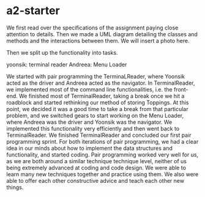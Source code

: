 # a2-starter

We first read over the specifications of the assignment paying close attention to details. Then we made a UML diagram detailing the classes and methods and the interactions between them. We will insert a photo here.

Then we split up the functionality into tasks.

yoonsik: terminal reader
Andreea: Menu Loader

We started with pair programming the TerminaLReader, where Yoonsik acted as the driver and Andreea acted as the navigator.
In TerminalReader, we implemented most of the command line functionalities, i.e. the front-end.
We finished most of TerminalReader, taking a break once we hit a roadblock and started rethinking our method of storing Toppings.
At this point, we decided it was a good time to take a break from that particular problem, and we switched gears to
start working on the Menu Loader, where Andreea was the driver and Yoonsik was the navigator.
We implemented this functionality very efficiently and then went back to TerminalReader. We finished TerminalReader and
concluded our first pair programming sprint.
For both iterations of pair programming, we had a clear idea in our minds about how to implement the data structures and
functionality, and started coding.
Pair programming worked very well for us, as we are both around a similar technique technique level, neither of us being
extremely advanced at coding and code design. We were able to learn many new techniques together and practice using them.
We also were able to offer each other constructive advice and teach each other new things.